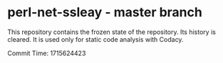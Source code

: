 # perl-net-ssleay - master branch

This repository contains the frozen state of the repository.
Its history is cleared. It is used only for static code
analysis with Codacy.

Commit Time: 1715624423